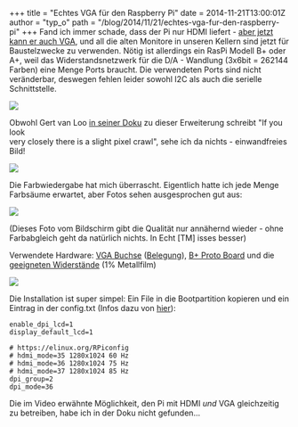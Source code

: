 +++
title = "Echtes VGA für den Raspberry Pi"
date = 2014-11-21T13:00:01Z
author = "typ_o"
path = "/blog/2014/11/21/echtes-vga-fur-den-raspberry-pi"
+++
Fand ich immer schade, dass der Pi nur HDMI liefert - [aber jetzt kann
er auch VGA](https://www.raspberrypi.org/gert-vga-adapter/), und all die
alten Monitore in unseren Kellern sind jetzt für Baustelzwecke zu
verwenden. Nötig ist allerdings ein RasPi Modell B+ oder A+, weil das
Widerstandsnetzwerk für die D/A - Wandlung (3x6bit = 262144 Farben) eine
Menge Ports braucht. Die verwendeten Ports sind nicht veränderbar,
deswegen fehlen leider sowohl I2C als auch die serielle Schnittstelle.

![](/media/vgapi03.serendipityThumb.jpg)

Obwohl Gert van Loo [in seiner Doku](https://github.com/fenlogic/vga666)
zu dieser Erweiterung schreibt "If you look  
very closely there is a slight pixel crawl", sehe ich da nichts -
einwandfreies Bild!

![](/media/vgapi00.serendipityThumb.jpg)

Die Farbwiedergabe hat mich überrascht. Eigentlich hatte ich jede Menge
Farbsäume erwartet, aber Fotos sehen ausgesprochen gut aus:

[![](/media/blue.serendipityThumb.JPG)](/media/blue.JPG)

(Dieses Foto vom Bildschirm gibt die Qualität nur annähernd wieder -
ohne Farbabgleich geht da natürlich nichts. In Echt \[TM\] isses
besser)

Verwendete Hardware: [VGA
Buchse](https://www.reichelt.de/High-Density-Steckverbinder/HD-15FW/3//index.html?ACTION=3&GROUPID=3209&ARTICLE=8506&SEARCH=HD%2015FW%20&OFFSET=500&WKID=0&)
([Belegung](https://www.theavguide.co.uk/view_page.php?page=18)), [B+
Proto Board](https://www.watterott.com/de/RPi-Proto-HAT) und die
[geeigneten
Widerstände](https://www.reichelt.de/1-4W-1-/2/index.html?&ACTION=2&LA=3&GROUPID=3074)
(1% Metallfilm)

![](/media/vgapi04.jpg)

Die Installation ist super simpel: Ein File in die Bootpartition
kopieren und ein Eintrag in der config.txt (Infos dazu von
[hier](https://elinux.org/RPiconfig)):

```
enable_dpi_lcd=1
display_default_lcd=1

# https://elinux.org/RPiconfig
# hdmi_mode=35 1280x1024 60 Hz
# hdmi_mode=36 1280x1024 75 Hz
# hdmi_mode=37 1280x1024 85 Hz
dpi_group=2
dpi_mode=36
```

Die im Video erwähnte Möglichkeit, den Pi mit HDMI _und_ VGA
gleichzeitig zu betreiben, habe ich in der Doku nicht gefunden\...
